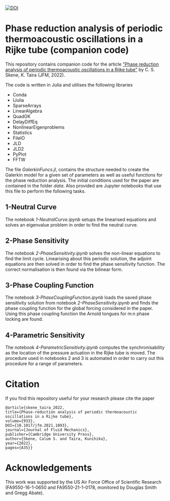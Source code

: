 [![DOI](https://zenodo.org/badge/375122337.svg)](https://zenodo.org/badge/latestdoi/375122337)

# Phase reduction analysis of periodic thermoacoustic oscillations in a Rijke tube (companion code)

This repository contains companion code for the article ["Phase reduction analysis of periodic thermoacoustic oscillations in a Rijke tube"](https://www.doi.org/10.1017/jfm.2021.1093) by C. S. Skene, K. Taira (JFM, 2022).

The code is written in Julia and utilises the following libraries

* Conda
* IJulia
* SparseArrays
* LinearAlgebra
* QuadGK
* DelayDiffEq
* NonlinearEigenproblems
* Statistics
* FileIO
* JLD
* JLD2
* PyPlot
* FFTW

The file _GalerkinFuncs.jl_, contains the structure needed to create the Galerkin model for a given set of parameters as well as useful functions for the phase reduction analysis. The initial conditions used for the paper are contained in the folder _data_. Also provided are Jupyter notebooks that use this file to perform the following tasks.

## 1-Neutral Curve
The notebook _1-NeutralCurve.ipynb_ setups the linearised equations and solves an eigenvalue problem in order to find the neutral curve.

## 2-Phase Sensitivity
The notebook _2-PhaseSensitivity.ipynb_ solves the non-linear equations to find the limit cycle. Linearising about this periodic solution, the adjoint equations are then solved in order to find the phase sensitivity function. The correct normalisation is then found via the bilinear form.

## 3-Phase Coupling Function
The notebook _3-PhaseCouplingFunction.ipynb_ loads the saved phase sensitivity solution from notebook _2-PhaseSensitivity.ipynb_ and finds the phase coupling function for the global forcing considered in the paper. Using this phase coupling function the Arnold tongues for m:n phase locking are found.

## 4-Parametric Sensitivity
The notebook _4-ParametricSensitivity.ipynb_ computes the synchronisability as the location of the pressure actuation in the Rijke tube is moved. The procedure used in notebooks 2 and 3 is automated in order to carry out this procedure for a range of parameters.

# Citation
If you find this repository useful for your research please cite the paper
```
@article{skene_taira_2022,
title={Phase-reduction analysis of periodic thermoacoustic oscillations in a Rijke tube},
volume={933},
DOI={10.1017/jfm.2021.1093},
journal={Journal of Fluid Mechanics},
publisher={Cambridge University Press},
author={Skene, Calum S. and Taira, Kunihiko},
year={2022},
pages={A35}}
```
# Acknowledgements
This work was supported by the US Air Force Office of Scientific Research (FA9550-16-1-0650 and FA9550-21-1-0178, monitored by Douglas Smith and Gregg Abate).
